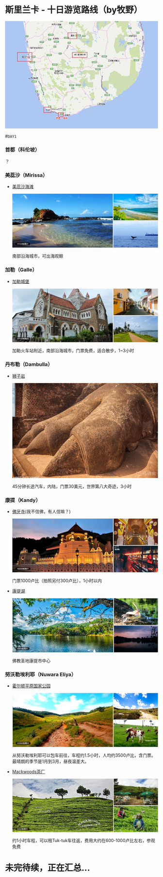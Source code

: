 # 斯里兰卡 - 十日游览路线（by牧野）

![](2.jpg)

#`DAY1`



### 首都（科伦坡）

？

### 美蕊沙（Mirissa）

- [美蕊沙海滩](http://www.mafengwo.cn/poi/35163.html)

  ![](美蕊沙海滩.jpg)

  南部沿海城市，可出海观鲸

### 加勒（Galle）

- [加勒城堡](http://www.mafengwo.cn/poi/34904.html)

  ![](加勒城堡.jpg)

  加勒火车站附近，南部沿海城市，门票免费，适合散步，1~3小时

### 丹布勒（Dambulla）

- [狮子岩](http://www.mafengwo.cn/poi/6661514.html)

  ![](狮子岩.jpeg)

  45分钟长途汽车，内陆，门票30美元，世界第八大奇迹，3小时

### 康提（Kandy）

- [佛牙寺](http://www.mafengwo.cn/poi/34893.html)(我不信佛，有人信嘛？)

  ![](佛牙寺.jpg)

  门票1000卢比（拍照另付300卢比），1小时以内

- [康提湖](http://www.mafengwo.cn/poi/35174.html)

  ![](康提湖.jpg)

  佛教圣地康提市中心

### 努沃勒埃利耶（Nuwara Eliya）

- [霍尔顿平原国家公园](http://www.mafengwo.cn/poi/5442864.html)

  ![](霍尔顿平原.jpg)

  从努沃勒埃利耶可以包车前往，车程约1.5小时，人均约3500卢比，含门票。最晴朗的季节是1月到3月，昼夜温差大。

- [Mackwoods茶厂](http://www.mafengwo.cn/poi/5485575.html)

  ![](Mackwoods茶厂.jpg)

  约1小时车程，可以租Tuk-tuk车往返，费用大约在600-1000卢比左右，参观免费





# 未完待续，正在汇总...